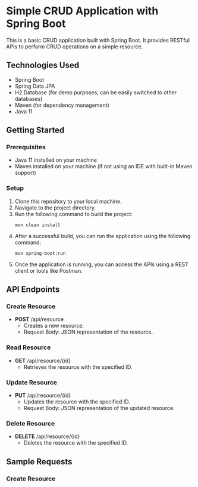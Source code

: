 # Simple CRUD Application with Spring Boot

This is a basic CRUD application built with Spring Boot. It provides RESTful APIs to perform CRUD operations on a simple resource.

## Technologies Used
- Spring Boot
- Spring Data JPA
- H2 Database (for demo purposes, can be easily switched to other databases)
- Maven (for dependency management)
- Java 11

## Getting Started

### Prerequisites
- Java 11 installed on your machine
- Maven installed on your machine (if not using an IDE with built-in Maven support)

### Setup
1. Clone this repository to your local machine.
2. Navigate to the project directory.
3. Run the following command to build the project:
    ```
    mvn clean install
    ```
4. After a successful build, you can run the application using the following command:
    ```
    mvn spring-boot:run
    ```
5. Once the application is running, you can access the APIs using a REST client or tools like Postman.

## API Endpoints

### Create Resource
- **POST** /api/resource
  - Creates a new resource.
  - Request Body: JSON representation of the resource.
  
### Read Resource
- **GET** /api/resource/{id}
  - Retrieves the resource with the specified ID.

### Update Resource
- **PUT** /api/resource/{id}
  - Updates the resource with the specified ID.
  - Request Body: JSON representation of the updated resource.
  
### Delete Resource
- **DELETE** /api/resource/{id}
  - Deletes the resource with the specified ID.

## Sample Requests

### Create Resource
